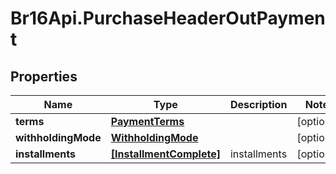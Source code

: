 # Br16Api.PurchaseHeaderOutPayment

## Properties
Name | Type | Description | Notes
------------ | ------------- | ------------- | -------------
**terms** | [**PaymentTerms**](PaymentTerms.md) |  | [optional] 
**withholdingMode** | [**WithholdingMode**](WithholdingMode.md) |  | [optional] 
**installments** | [**[InstallmentComplete]**](InstallmentComplete.md) | installments | [optional] 


